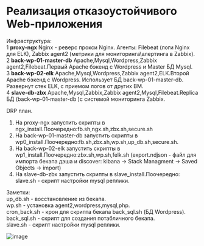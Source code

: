 #  Реализация отказоустойчивого Web-приложения
Инфраструктура:  
1  	**proxy-ngx** Nginx - реверс прокси Nginx. Агенты: Filebeat (логи Nginx для ELK), Zabbix agent2 (метрики для мониторинга\алертинга в Zabbix).  
2   **back-wp-01-master-db** Apache,Mysql,Wordpress,Zabbix agent2,Filebeat.Первый Apache бэкенд с Wordpress и Master БД Mysql.  
3   **back-wp-02-elk** Apache,Mysql,Wordpress,Zabbix agent2,ELK.Второй Apache бэкенд с Wordpress. Использует БД back-wp-01-master-db. Развернут стек ELK, с приемом логов от других ВМ.  
4   **slave-db-zbx** Apache,Mysql,Zabbix,Zabbix agent2,Mysql,Filebeat.Replica БД (back-wp-01-master-db )c системой мониторинга Zabbix.

DRP план.
1. На proxy-ngx  запустить скрипты в ngx_install.Поочередно:fb.sh,ngx.sh,zbx.sh,secure.sh
2. На back-wp-01-master-db запустить скрипты в  wp0_install.Поочередно:fb.sh,zbx.sh,wp.sh,up_db.sh,secure.sh.
3. На back-wp-02-elk запустить скрипты в wp1_install.Поочередно:zbx.sh,wp.sh,felk.sh (export.ndjson - файл для импорта бекапа дэша и discover: kibana -> Stack Managment -> Saved Objects -> import)
4. На  slave-db-zbx  запустить скрипты в slave_install.Поочередно:  slave.sh - скрипт настройки mysql реплики.

Заметки:  
up_db.sh - восстановление из бекапа.  
wp.sh  - установка agent2,wordpress,mysql,php.  
cron_back.sh - крон для скрипта бекапа back_sql.sh (БД Wordpress).  
back_sql.sh - cкрипт для создания потабличного бекапа.  
slave.sh - скрипт настройки mysql реплики.  

![image](https://github.com/socrat16/otus_project/assets/71122445/1a54fa5e-b9bf-4309-914a-4da81b7b2ce7)
